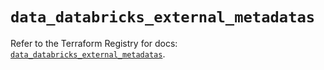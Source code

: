# `data_databricks_external_metadatas`

Refer to the Terraform Registry for docs: [`data_databricks_external_metadatas`](https://registry.terraform.io/providers/databricks/databricks/1.89.0/docs/data-sources/external_metadatas).
